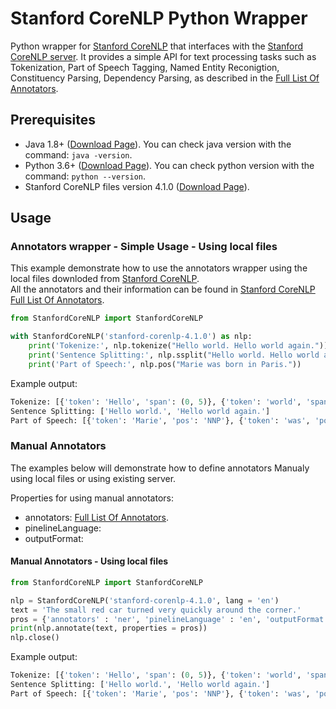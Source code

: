 # Stanford CoreNLP Python Wrapper
Python wrapper for [Stanford CoreNLP](https://stanfordnlp.github.io/CoreNLP/index.html) that interfaces with the [Stanford CoreNLP server](https://stanfordnlp.github.io/CoreNLP/corenlp-server.html).
It provides a simple API for text processing tasks such as Tokenization, Part of Speech Tagging, Named Entity Reconigtion, Constituency Parsing, Dependency Parsing, as described in the [Full List Of Annotators](https://stanfordnlp.github.io/CoreNLP/annotators.html).

## Prerequisites
* Java 1.8+ ([Download Page](https://www.java.com/en/)). You can check java version with the command: `java -version`.
* Python 3.6+ ([Download Page](https://www.python.org/downloads/)). You can check python version with the command: `python --version`.
* Stanford CoreNLP files version 4.1.0 ([Download Page](http://nlp.stanford.edu/software/stanford-corenlp-4.1.0.zip)).

## Usage
### Annotators wrapper - Simple Usage - Using local files
This example demonstrate how to use the annotators wrapper using the local files downloded from [Stanford CoreNLP](http://nlp.stanford.edu/software/stanford-corenlp-4.1.0.zip).   
All the annotators and their information can be found in [Stanford CoreNLP Full List Of Annotators](https://stanfordnlp.github.io/CoreNLP/annotators.html).
```python
from StanfordCoreNLP import StanfordCoreNLP

with StanfordCoreNLP('stanford-corenlp-4.1.0') as nlp:
    print('Tokenize:', nlp.tokenize("Hello world. Hello world again."))
    print('Sentence Splitting:', nlp.ssplit("Hello world. Hello world again."))
    print('Part of Speech:', nlp.pos("Marie was born in Paris."))
```
Example output:
```python
Tokenize: [{'token': 'Hello', 'span': (0, 5)}, {'token': 'world', 'span': (6, 11)}, {'token': '.', 'span': (11, 12)}, {'token': 'Hello', 'span': (13, 18)}, {'token': 'world', 'span': (19, 24)}, {'token': 'again', 'span': (25, 30)}, {'token': '.', 'span': (30, 31)}]
Sentence Splitting: ['Hello world.', 'Hello world again.']
Part of Speech: [{'token': 'Marie', 'pos': 'NNP'}, {'token': 'was', 'pos': 'VBD'}, {'token': 'born', 'pos': 'VBN'}, {'token': 'in', 'pos': 'IN'}, {'token': 'Paris', 'pos': 'NNP'}, {'token': '.', 'pos': '.'}]
```

### Manual Annotators
The examples below will demonstrate how to define annotators Manualy using local files or using existing server.

Properties for using manual annotators:
* annotators: [Full List Of Annotators](https://stanfordnlp.github.io/CoreNLP/annotators.html).
* pinelineLanguage: 
* outputFormat:
#### Manual Annotators - Using local files
```python
from StanfordCoreNLP import StanfordCoreNLP

nlp = StanfordCoreNLP('stanford-corenlp-4.1.0', lang = 'en')
text = 'The small red car turned very quickly around the corner.'
pros = {'annotators' : 'ner', 'pinelineLanguage' : 'en', 'outputFormat' : 'xml'} #Named Entity Recognition example
print(nlp.annotate(text, properties = pros))
nlp.close()
```
Example output:
```python
Tokenize: [{'token': 'Hello', 'span': (0, 5)}, {'token': 'world', 'span': (6, 11)}, {'token': '.', 'span': (11, 12)}, {'token': 'Hello', 'span': (13, 18)}, {'token': 'world', 'span': (19, 24)}, {'token': 'again', 'span': (25, 30)}, {'token': '.', 'span': (30, 31)}]
Sentence Splitting: ['Hello world.', 'Hello world again.']
Part of Speech: [{'token': 'Marie', 'pos': 'NNP'}, {'token': 'was', 'pos': 'VBD'}, {'token': 'born', 'pos': 'VBN'}, {'token': 'in', 'pos': 'IN'}, {'token': 'Paris', 'pos': 'NNP'}, {'token': '.', 'pos': '.'}]
```

